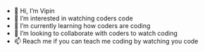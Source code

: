 - 👋 Hi, I’m Vipin
- 👀 I’m interested in watching coders code
- 🌱 I’m currently learning how coders are coding
- 💞️ I’m looking to collaborate with coders to watch coding
- 📫 Reach me if you can teach me coding by watching you code

<!---
Vipinesta/Vipinesta is a ✨ special ✨ repository because its `README.md` (this file) appears on your GitHub profile.
You can click the Preview link to take a look at your changes.
--->
